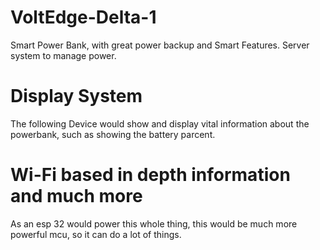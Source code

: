 # VoltEdge-Delta-1
Smart Power Bank, with great power backup and Smart Features. Server system to manage power.


# Display System 

The following Device would show and display vital information about the powerbank, such as showing the battery parcent.

# Wi-Fi based in depth information and much more
As an esp 32 would power this whole thing, this would be much more powerful mcu, so it can do a lot of things.

